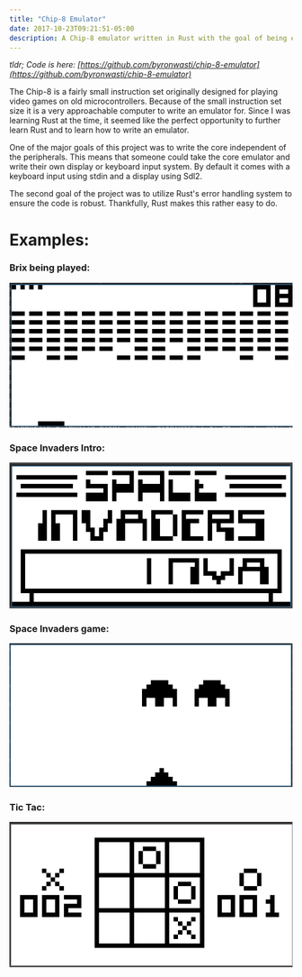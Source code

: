 ```yaml
---
title: "Chip-8 Emulator"
date: 2017-10-23T09:21:51-05:00
description: A Chip-8 emulator written in Rust with the goal of being extremely flexible.
---
```


*tldr; Code is here: [https://github.com/byronwasti/chip-8-emulator](https://github.com/byronwasti/chip-8-emulator)*


The Chip-8 is a fairly small instruction set originally designed for playing video games on old microcontrollers. Because of the small instruction set size it is a very approachable computer to write an emulator for. Since I was learning Rust at the time, it seemed like the perfect opportunity to further learn Rust and to learn how to write an emulator.

One of the major goals of this project was to write the core independent of the peripherals. This means that someone could take the core emulator and write their own display or keyboard input system. By default it comes with a keyboard input using stdin and a display using Sdl2.

The second goal of the project was to utilize Rust's error handling system to ensure the code is robust. Thankfully, Rust makes this rather easy to do.

# Examples:

### Brix being played:
![brix](/images/chip8/brix.png)

### Space Invaders Intro:
![space_invaders_intro](/images/chip8/space_invaders_intro.png)

### Space Invaders game:
![space_invaders_play](/images/chip8/space_invaders_play1.png)

### Tic Tac:
![tic_tac](/images/chip8/tic_tac.png)

